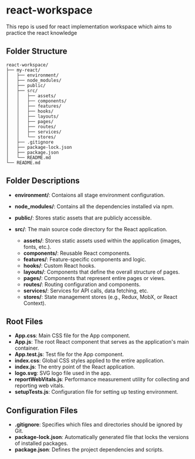 # react-workspace
This repo is used for react implementation workspace which aims to practice the react knowledge

## Folder Structure
```
react-workspace/
├── my-react/
│   ├── environment/
│   ├── node_modules/
│   ├── public/
│   ├── src/
│   │   ├── assets/
│   │   ├── components/
│   │   ├── features/
│   │   ├── hooks/
│   │   ├── layouts/
│   │   ├── pages/
│   │   ├── routes/
│   │   ├── services/
│   │   └── stores/
│   ├── .gitignore
│   ├── package-lock.json
│   ├── package.json
│   └── README.md
└── README.md
```

## Folder Descriptions
- **environment/**: Contaions all stage environment configuration.
- **node_modules/**: Contains all the dependencies installed via npm.
- **public/**: Stores static assets that are publicly accessible.
- **src/**: The main source code directory for the React application.

  - **assets/**: Stores static assets used within the application (images, fonts, etc.).
  - **components/**: Reusable React components.
  - **features/**: Feature-specific components and logic.
  - **hooks/**: Custom React hooks.
  - **layouts/**: Components that define the overall structure of pages.
  - **pages/**: Components that represent entire pages or views.
  - **routes/**: Routing configuration and components.
  - **services/**: Services for API calls, data fetching, etc.
  - **stores/**: State management stores (e.g., Redux, MobX, or React Context).

## Root Files
- **App.css**: Main CSS file for the App component.
- **App.js**: The root React component that serves as the application's main container.
- **App.test.js**: Test file for the App component.
- **index.css**: Global CSS styles applied to the entire application.
- **index.js**: The entry point of the React application.
- **logo.svg**: SVG logo file used in the app.
- **reportWebVitals.js**: Performance measurement utility for collecting and reporting web vitals.
- **setupTests.js**: Configuration file for setting up testing environment.

## Configuration Files
- **.gitignore**: Specifies which files and directories should be ignored by Git.
- **package-lock.json**: Automatically generated file that locks the versions of installed packages.
- **package.json**: Defines the project dependencies and scripts.
